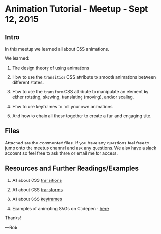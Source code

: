# Animation Tutorial - Meetup - Sept 12, 2015

##  Intro
In this meetup we learned all about CSS animations.  

We learned:

1. The design theory of using animations

2. How to use the `transition` CSS attribute to smooth animations between different states.

3.  How to use the `transform` CSS attribute to manipulate an element by either rotating, skewing, translating (moving), and/or scaling.

4. How to use keyframes to roll your own animations.

5. And how to chain all these together to create a fun and engaging site.


## Files
Attached are the commented files.  If you have any questions feel free to jump onto the meetup channel and ask any questions.  We also have a slack account so feel free to ask there or email me for access.  

## Resources and Further Readings/Examples

1. All about CSS [transitions](https://css-tricks.com/almanac/properties/t/transition/)

2. All about CSS [transforms](https://css-tricks.com/almanac/properties/t/transform/) 

3. All about CSS [keyframes](https://robots.thoughtbot.com/css-animation-for-beginners)

4. Examples of animating SVGs on Codepen - [here](http://codepen.io/search?q=svg+animations&limit=all&depth=everything&show_forks=false)

Thanks!

—Rob
